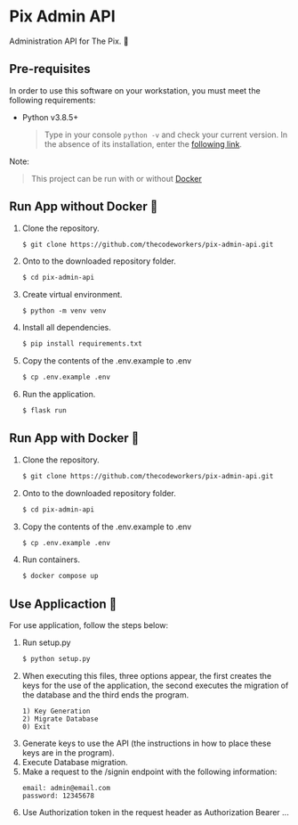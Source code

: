 # Pix Admin API

Administration API for The Pix. 👾

## Pre-requisites

In order to use this software on your workstation, you must meet the following requirements:

- Python v3.8.5+
  > Type in your console `python -v` and check your current version. In the absence of its installation, enter the [following link](https://www.python.org/downloads/).

Note:
  > This project can be run with or without [Docker](https://www.docker.com/)

## Run App without Docker 🐍

1. Clone the repository.
   ```sh
   $ git clone https://github.com/thecodeworkers/pix-admin-api.git
   ```
2. Onto to the downloaded repository folder.
   ```sh
   $ cd pix-admin-api
   ```
3. Create virtual environment.
    ```
    $ python -m venv venv
    ```
4. Install all dependencies.
   ```sh
   $ pip install requirements.txt
   ```
5. Copy the contents of the .env.example to .env
   ```sh
   $ cp .env.example .env
   ```
6. Run the application.
   ```sh
   $ flask run
   ```

## Run App with Docker 🐋

1. Clone the repository.
   ```sh
   $ git clone https://github.com/thecodeworkers/pix-admin-api.git
   ```
2. Onto to the downloaded repository folder.
   ```sh
   $ cd pix-admin-api
   ```
3. Copy the contents of the .env.example to .env
   ```sh
   $ cp .env.example .env
   ```
5. Run containers.
   ```sh
   $ docker compose up
   ```

## Use Applicaction 🚀

For use application, follow the steps below:

1. Run setup.py
    ```sh
    $ python setup.py
    ```
2. When executing this files, three options appear, the first creates the keys for the use of the application, the second executes the migration of the database and the third ends the program.
    ```
    1) Key Generation 
    2) Migrate Database 
    0) Exit 
    ```
3. Generate keys to use the API (the instructions in how to place these keys are in the program).
4. Execute Database migration.
5. Make a request to the /signin endpoint with the following information:
    ```
    email: admin@email.com
    password: 12345678
    ```
6. Use Authorization token in the request header as Authorization Bearer ...
